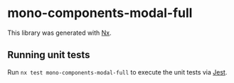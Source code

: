 # mono-components-modal-full

This library was generated with [Nx](https://nx.dev).

## Running unit tests

Run `nx test mono-components-modal-full` to execute the unit tests via [Jest](https://jestjs.io).
